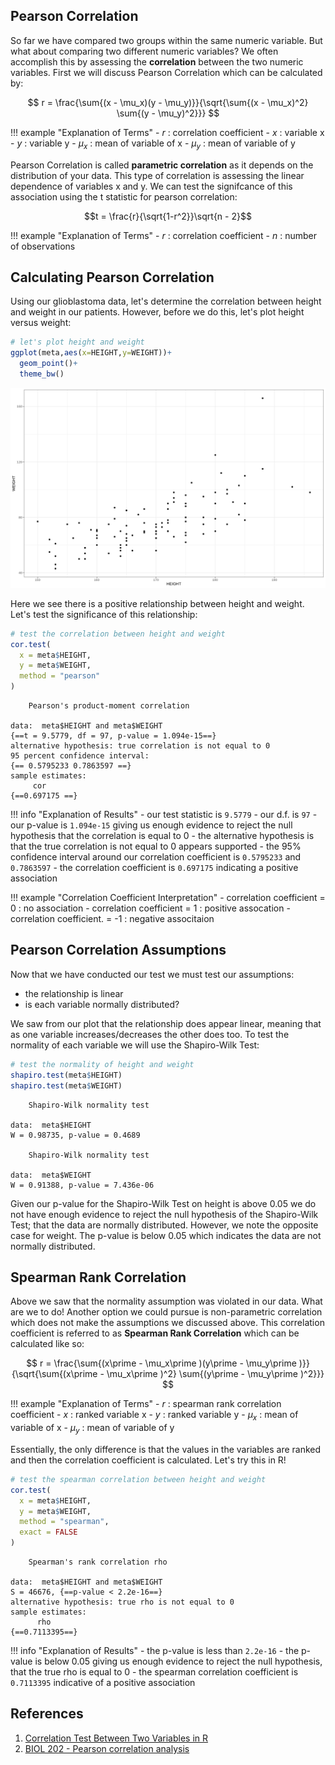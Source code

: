 ## Pearson Correlation

So far we have compared two groups within the same numeric variable. But what about comparing two different numeric variables? We often accomplish this 
by assessing the **correlation** between the two numeric variables. First we will discuss Pearson Correlation which can be calculated by:

$$ r = \frac{\sum{(x - \mu_x)(y - \mu_y)}}{\sqrt{\sum{(x - \mu_x)^2} \sum{(y - \mu_y)^2}}}  $$ 

!!! example "Explanation of Terms"
    - $r$ : correlation coefficient
    - $x$ : variable x
    - $y$ : variable y
    - $\mu_x$ : mean of variable of x
    - $\mu_y$ : mean of variable of y
    
Pearson Correlation is called **parametric correlation** as it depends on the distribution of your data. This type of correlation is assessing the linear
dependence of variables x and y. We can test the signifcance of this association using the t statistic for pearson correlation:

$$t = \frac{r}{\sqrt{1-r^2}}\sqrt{n - 2}$$

!!! example "Explanation of Terms"
    - $r$ : correlation coefficient
    - $n$ : number of observations
    
## Calculating Pearson Correlation

Using our glioblastoma data, let's determine the correlation between height and weight in our patients. However, before we do this,  let's plot height 
versus weight:

```R
# let's plot height and weight
ggplot(meta,aes(x=HEIGHT,y=WEIGHT))+
  geom_point()+
  theme_bw()
```

![](images/corr-height-weight.png)

Here we see there is a positive relationship between height and weight. Let's test the significance of this relationship:

```R
# test the correlation between height and weight
cor.test(
  x = meta$HEIGHT,
  y = meta$WEIGHT,
  method = "pearson"
)
```

```
	Pearson's product-moment correlation

data:  meta$HEIGHT and meta$WEIGHT
{==t = 9.5779, df = 97, p-value = 1.094e-15==}
alternative hypothesis: true correlation is not equal to 0
95 percent confidence interval:
{== 0.5795233 0.7863597 ==}
sample estimates:
     cor 
{==0.697175 ==}
```

!!! info "Explanation of Results"
    - our test statistic is `9.5779`
    - our d.f. is `97`
    - our p-value is `1.094e-15` giving us enough evidence to reject the null hypothesis that the correlation is equal to 0
    - the alternative hypothesis is that the true correlation is not equal to 0 appears supported
    - the 95% confidence interval around our correlation coefficient is `0.5795233` and `0.7863597`
    - the correlation coefficient is `0.697175` indicating a positive association

!!! example "Correlation Coefficient Interpretation"
    - correlation coefficient = 0 : no association
    - correlation coefficient = 1 : positive assocation
    - correlation coefficient. = -1 : negative associtaion
    
## Pearson Correlation Assumptions

Now that we have conducted our test we must test our assumptions:

 - the relationship is linear
 - is each variable normally distributed?

We saw from our plot that the relationship does appear linear, meaning that as one variable increases/decreases the other does too. To test the normality
of each variable we will use the Shapiro-Wilk Test:

```R
# test the normality of height and weight
shapiro.test(meta$HEIGHT)
shapiro.test(meta$WEIGHT)
```

```
	Shapiro-Wilk normality test

data:  meta$HEIGHT
W = 0.98735, p-value = 0.4689

	Shapiro-Wilk normality test

data:  meta$WEIGHT
W = 0.91388, p-value = 7.436e-06
```

Given our p-value for the Shapiro-Wilk Test on height is above 0.05 we do not have enough evidence to reject the null hypothesis of the Shapiro-Wilk
Test; that the data are normally distributed. However, we note the opposite case for weight. The p-value is below 0.05 which indicates the data are not 
normally distributed.

## Spearman Rank Correlation

Above we saw that the normality assumption was violated in our data. What are we to do! Another option we could pursue is non-parametric correlation 
which does not make the assumptions we discussed above. This correlation coefficient is referred to as **Spearman Rank Correlation** which can be 
calculated like so:


$$ r = \frac{\sum{(x\prime - \mu_x\prime )(y\prime  - \mu_y\prime )}}{\sqrt{\sum{(x\prime  - \mu_x\prime )^2} \sum{(y\prime  - \mu_y\prime )^2}}}  $$ 

!!! example "Explanation of Terms"
    - $r$ : spearman rank correlation coefficient
    - $x$ : ranked variable x
    - $y$ : ranked variable y
    - $\mu_x$ : mean of variable of x
    - $\mu_y$ : mean of variable of y
    
Essentially, the only difference is that the values in the variables are ranked and then the correlation coefficient is calculated. Let's try this in R!

```R
# test the spearman correlation between height and weight
cor.test(
  x = meta$HEIGHT,
  y = meta$WEIGHT,
  method = "spearman",
  exact = FALSE
)
```

```
	Spearman's rank correlation rho

data:  meta$HEIGHT and meta$WEIGHT
S = 46676, {==p-value < 2.2e-16==}
alternative hypothesis: true rho is not equal to 0
sample estimates:
      rho 
{==0.7113395==} 
```

!!! info "Explanation of Results"
    - the p-value is less than `2.2e-16`
    - the p-value is below 0.05 giving us enough evidence to reject the null hypothesis, that the true rho is equal to 0
    - the spearman correlation coefficient is `0.7113395` indicative of a positive association
    
    
## References

1. [Correlation Test Between Two Variables in R](http://www.sthda.com/english/wiki/correlation-test-between-two-variables-in-r)
2. [BIOL 202 - Pearson correlation analysis](https://ubco-biology.github.io/BIOL202/pearson.html)
